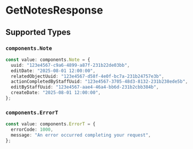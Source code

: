 # GetNotesResponse


## Supported Types

### `components.Note`

```typescript
const value: components.Note = {
  uuid: "123e4567-c9a6-4899-a87f-231b22de03bb",
  editDate: "2025-08-01 12:00:00",
  relatedObjectUuid: "123e4567-d58f-4e0f-bc7a-231b24757e3b",
  actionCompletedByStaffUuid: "123e4567-3705-48d3-8132-231b238ede5b",
  editByStaffUuid: "123e4567-aae4-46a4-bb6d-231b2cbb384b",
  createDate: "2025-08-01 12:00:00",
};
```

### `components.ErrorT`

```typescript
const value: components.ErrorT = {
  errorCode: 1000,
  message: "An error occurred completing your request",
};
```


